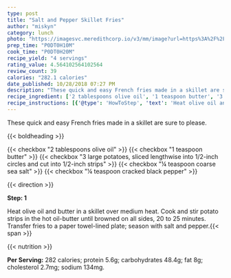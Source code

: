 ```yaml
---
type: post
title: "Salt and Pepper Skillet Fries"
author: "miskyn"
category: lunch
photo: "https://imagesvc.meredithcorp.io/v3/mm/image?url=https%3A%2F%2Fimages.media-allrecipes.com%2Fuserphotos%2F1092733.jpg"
prep_time: "P0DT0H10M"
cook_time: "P0DT0H20M"
recipe_yield: "4 servings"
rating_value: 4.564102564102564
review_count: 39
calories: "282.1 calories"
date_published: 10/28/2018 07:27 PM
description: "These quick and easy French fries made in a skillet are sure to please."
recipe_ingredient: ['2 tablespoons olive oil', '1 teaspoon butter', '3 large potatoes, sliced lengthwise into 1/2-inch circles and cut into 1/2-inch strips', '¼ teaspoon coarse sea salt', '¼ teaspoon cracked black pepper']
recipe_instructions: [{'@type': 'HowToStep', 'text': 'Heat olive oil and butter in a skillet over medium heat. Cook and stir potato strips in the hot oil-butter until browned on all sides, 20 to 25 minutes. Transfer fries to a paper towel-lined plate; season with salt and pepper.\n'}]
---
```


These quick and easy French fries made in a skillet are sure to please. 

{{< boldheading >}}

{{< checkbox "2 tablespoons olive oil" >}}
{{< checkbox "1 teaspoon butter" >}}
{{< checkbox "3 large potatoes, sliced lengthwise into 1/2-inch circles and cut into 1/2-inch strips" >}}
{{< checkbox "¼ teaspoon coarse sea salt" >}}
{{< checkbox "¼ teaspoon cracked black pepper" >}}


{{< direction >}}

**Step: 1**

Heat olive oil and butter in a skillet over medium heat. Cook and stir potato strips in the hot oil-butter until browned on all sides, 20 to 25 minutes. Transfer fries to a paper towel-lined plate; season with salt and pepper.{{< span >}}

{{< nutrition >}}

**Per Serving:** 282 calories; protein 5.6g; carbohydrates 48.4g; fat 8g; cholesterol 2.7mg; sodium 134mg.